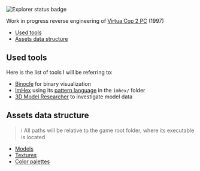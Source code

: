 ![Explorer status badge](https://github.com/jevarg/re-virtua-cop-2/actions/workflows/explorer.yml/badge.svg)

Work in progress reverse engineering of [Virtua Cop 2 PC](https://www.myabandonware.com/game/virtua-cop-2-byi) (1997)

- [Used tools](#used-tools)
- [Assets data structure](#assets-data-structure)

## Used tools

Here is the list of tools I will be referring to:
- [Binocle](https://github.com/sharkdp/binocle) for binary visualization
- [ImHex](https://github.com/WerWolv/ImHex) using its [pattern language](https://docs.werwolv.net/pattern-language) in the `imhex/` folder
- [3D Model Researcher](https://mr.game-viewer.org/about_pro.php) to investigate model data


## Assets data structure

> :information_source: All paths will be relative to the game root folder, where its executable is located

- [Models](doc/models.md)
- [Textures](doc/textures.md)
- [Color palettes](doc/palettes.md)
